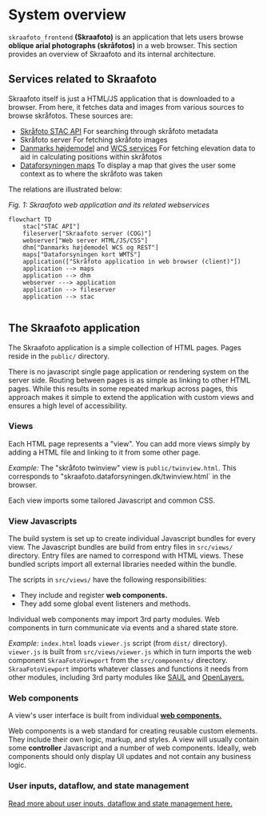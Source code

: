 # System overview

`skraafoto_frontend` **(Skraafoto)** is an application that lets users browse **oblique arial photographs (skråfotos)** in a web browser.
This section provides an overview of Skraafoto and its internal architecture.

## Services related to Skraafoto

Skraafoto itself is just a HTML/JS application that is downloaded to a browser. 
From here, it fetches data and images from various sources to browse skråfotos. These sources are:

- [Skråfoto STAC API](https://github.com/SDFIdk/skraafoto_stac_public/blob/main/dokumentation.md)
  For searching through skråfoto metadata 
- Skråfoto server 
  For fetching skråfoto images
- [Danmarks højdemodel](https://datafordeler.dk/dataoversigt/danmarks-hoejdemodel-dhm/koter/) and [WCS services](https://datafordeler.dk/dataoversigt/danmarks-hoejdemodel-dhm/dhm-wcs/)
  For fetching elevation data to aid in calculating positions within skråfotos
- [Dataforsyningen maps](https://dataforsyningen.dk/data/962)
  To display a map that gives the user some context as to where the skråfoto was taken
  
The relations are illustrated below:

_Fig. 1: Skraafoto web application and its related webservices_
```mermaid
flowchart TD
    stac["STAC API"]
    fileserver["Skraafoto server (COG)"]
    webserver["Web server HTML/JS/CSS"]
    dhm["Danmarks højdemodel WCS og REST"]
    maps["Dataforsyningen kort WMTS"]
    application(["Skråfoto application in web browser (client)"])
    application --> maps
    application --> dhm
    webserver ---> application
    application --> fileserver
    application --> stac
    
```


## The Skraafoto application

The Skraafoto application is a simple collection of HTML pages.
Pages reside in the `public/` directory.

There is no javascript single page application or rendering system on the server side.
Routing between pages is as simple as linking to other HTML pages.
While this results in some repeated markup across pages, this approach makes it simple to extend the application with custom views and ensures a high level of accessibility.

### Views

Each HTML page represents a "view".
You can add more views simply by adding a HTML file and linking to it from some other page.

<em>Example:</em> The "skråfoto twinview" view is `public/twinview.html`. 
This corresponds to "skraafoto.dataforsyningen.dk/twinview.html` in the browser.

Each view imports some tailored Javascript and common CSS.

### View Javascripts

The build system is set up to create individual Javascript bundles for every view. 
The Javascript bundles are build from entry files in `src/views/` directory. Entry files are named to correspond with HTML views. These bundled scripts import all external libraries needed within the bundle.

The scripts in `src/views/` have the following responsibilities:

- They include and register **web components.**
- They add some global event listeners and methods.

Individual web components may import 3rd party modules.
Web components in turn communicate via events and a shared state store.

<em>Example:</em> `index.html` loads `viewer.js` script (from `dist/` directory). 
`viewer.js` is built from `src/views/viewer.js` which in turn imports the web component `SkraaFotoViewport` from the `src/components/` directory.
`SkraaFotoViewport` imports whatever classes and functions it needs from other modules, including 3rd party modules like [SAUL](https://www.npmjs.com/package/@dataforsyningen/saul) and [OpenLayers.](https://www.npmjs.com/package/ol)


### Web components

A view's user interface is built from individual **[web components.](https://developer.mozilla.org/en-US/docs/Web/Web_Components)**

Web components is a web standard for creating reusable custom elements. They include their own logic, markup, and styles.
A view will usually contain some **controller** Javascript and a number of web components.
Ideally, web components should only display UI updates and not contain any business logic. 

### User inputs, dataflow, and state management

[Read more about user inputs, dataflow and state management here.](./dataflow.md)
